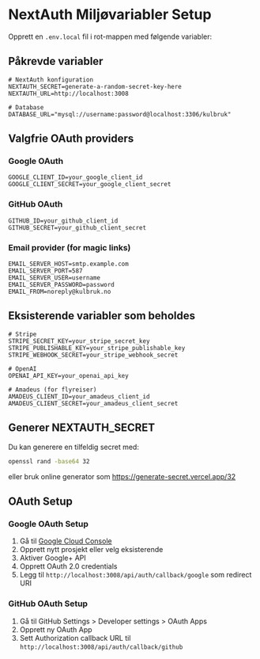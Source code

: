 # NextAuth Miljøvariabler Setup

Opprett en `.env.local` fil i rot-mappen med følgende variabler:

## Påkrevde variabler

```env
# NextAuth konfiguration
NEXTAUTH_SECRET=generate-a-random-secret-key-here
NEXTAUTH_URL=http://localhost:3008

# Database
DATABASE_URL="mysql://username:password@localhost:3306/kulbruk"
```

## Valgfrie OAuth providers

### Google OAuth
```env
GOOGLE_CLIENT_ID=your_google_client_id
GOOGLE_CLIENT_SECRET=your_google_client_secret
```

### GitHub OAuth
```env
GITHUB_ID=your_github_client_id
GITHUB_SECRET=your_github_client_secret
```

### Email provider (for magic links)
```env
EMAIL_SERVER_HOST=smtp.example.com
EMAIL_SERVER_PORT=587
EMAIL_SERVER_USER=username
EMAIL_SERVER_PASSWORD=password
EMAIL_FROM=noreply@kulbruk.no
```

## Eksisterende variabler som beholdes

```env
# Stripe
STRIPE_SECRET_KEY=your_stripe_secret_key
STRIPE_PUBLISHABLE_KEY=your_stripe_publishable_key
STRIPE_WEBHOOK_SECRET=your_stripe_webhook_secret

# OpenAI
OPENAI_API_KEY=your_openai_api_key

# Amadeus (for flyreiser)
AMADEUS_CLIENT_ID=your_amadeus_client_id
AMADEUS_CLIENT_SECRET=your_amadeus_client_secret
```

## Generer NEXTAUTH_SECRET

Du kan generere en tilfeldig secret med:

```bash
openssl rand -base64 32
```

eller bruk online generator som https://generate-secret.vercel.app/32

## OAuth Setup

### Google OAuth Setup
1. Gå til [Google Cloud Console](https://console.cloud.google.com/)
2. Opprett nytt prosjekt eller velg eksisterende
3. Aktiver Google+ API
4. Opprett OAuth 2.0 credentials
5. Legg til `http://localhost:3008/api/auth/callback/google` som redirect URI

### GitHub OAuth Setup
1. Gå til GitHub Settings > Developer settings > OAuth Apps
2. Opprett ny OAuth App
3. Sett Authorization callback URL til `http://localhost:3008/api/auth/callback/github`
